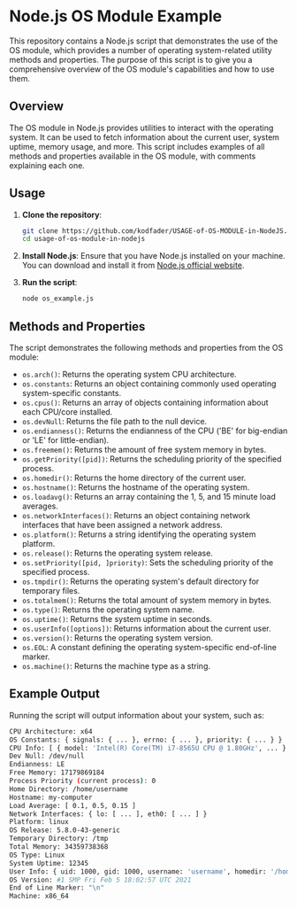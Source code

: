 # Node.js OS Module Example

This repository contains a Node.js script that demonstrates the use of the OS module, which provides a number of operating system-related utility methods and properties. The purpose of this script is to give you a comprehensive overview of the OS module's capabilities and how to use them.

## Overview

The OS module in Node.js provides utilities to interact with the operating system. It can be used to fetch information about the current user, system uptime, memory usage, and more. This script includes examples of all methods and properties available in the OS module, with comments explaining each one.

## Usage

1. **Clone the repository**:
    ```sh
    git clone https://github.com/kodfader/USAGE-of-OS-MODULE-in-NodeJS.git
    cd usage-of-os-module-in-nodejs
    ```

2. **Install Node.js**:
    Ensure that you have Node.js installed on your machine. You can download and install it from [Node.js official website](https://nodejs.org/).

3. **Run the script**:
    ```sh
    node os_example.js
    ```

## Methods and Properties

The script demonstrates the following methods and properties from the OS module:

- `os.arch()`: Returns the operating system CPU architecture.
- `os.constants`: Returns an object containing commonly used operating system-specific constants.
- `os.cpus()`: Returns an array of objects containing information about each CPU/core installed.
- `os.devNull`: Returns the file path to the null device.
- `os.endianness()`: Returns the endianness of the CPU ('BE' for big-endian or 'LE' for little-endian).
- `os.freemem()`: Returns the amount of free system memory in bytes.
- `os.getPriority([pid])`: Returns the scheduling priority of the specified process.
- `os.homedir()`: Returns the home directory of the current user.
- `os.hostname()`: Returns the hostname of the operating system.
- `os.loadavg()`: Returns an array containing the 1, 5, and 15 minute load averages.
- `os.networkInterfaces()`: Returns an object containing network interfaces that have been assigned a network address.
- `os.platform()`: Returns a string identifying the operating system platform.
- `os.release()`: Returns the operating system release.
- `os.setPriority([pid, ]priority)`: Sets the scheduling priority of the specified process.
- `os.tmpdir()`: Returns the operating system's default directory for temporary files.
- `os.totalmem()`: Returns the total amount of system memory in bytes.
- `os.type()`: Returns the operating system name.
- `os.uptime()`: Returns the system uptime in seconds.
- `os.userInfo([options])`: Returns information about the current user.
- `os.version()`: Returns the operating system version.
- `os.EOL`: A constant defining the operating system-specific end-of-line marker.
- `os.machine()`: Returns the machine type as a string.

## Example Output

Running the script will output information about your system, such as:

```sh
CPU Architecture: x64
OS Constants: { signals: { ... }, errno: { ... }, priority: { ... } }
CPU Info: [ { model: 'Intel(R) Core(TM) i7-8565U CPU @ 1.80GHz', ... } ]
Dev Null: /dev/null
Endianness: LE
Free Memory: 17179869184
Process Priority (current process): 0
Home Directory: /home/username
Hostname: my-computer
Load Average: [ 0.1, 0.5, 0.15 ]
Network Interfaces: { lo: [ ... ], eth0: [ ... ] }
Platform: linux
OS Release: 5.8.0-43-generic
Temporary Directory: /tmp
Total Memory: 34359738368
OS Type: Linux
System Uptime: 12345
User Info: { uid: 1000, gid: 1000, username: 'username', homedir: '/home/username', shell: '/bin/bash' }
OS Version: #1 SMP Fri Feb 5 18:02:57 UTC 2021
End of Line Marker: "\n"
Machine: x86_64
